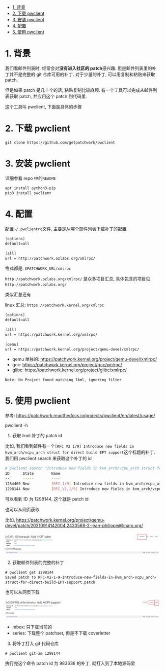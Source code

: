 
<!-- @import "[TOC]" {cmd="toc" depthFrom=1 depthTo=6 orderedList=false} -->

<!-- code_chunk_output -->

- [1. 背景](#1-背景)
- [2. 下载 pwclient](#2-下载-pwclient)
- [3. 安装 pwclient](#3-安装-pwclient)
- [4. 配置](#4-配置)
- [5. 使用 pwclient](#5-使用-pwclient)

<!-- /code_chunk_output -->

# 1. 背景

我们看邮件列表时, 经常会对**没有进入社区的 patch**感兴趣. 但是邮件列表里的补丁并不是完整的 git 仓库可用的补丁. 对于少量的补丁, 可以用复制和粘贴来获取 patch.

但是如果 patch 是几十个的话, 粘贴复制比较麻烦. 有一个工具可以完成从邮件列表获取 patch, 并应用这个 patch 到代码里.

这个工具叫 pwclient, 下面是具体的步骤

# 2. 下载 pwclient

```
git clone https://github.com/getpatchwork/pwclient
```

# 3. 安装 pwclient

详细参看 repo 中的`README`

```
apt install python3-pip
pip3 install pwclient
```

# 4. 配置

配置`~/.pwclientrc`文件, 主要是从哪个邮件列表下载补丁的配置

```
[options]
default=all

[all]
url = http://patchwork.ozlabs.org/xmlrpc/
```

格式都是: `$PATCHWORK_URL/xmlrpc`

`http://patchwork.ozlabs.org/xmlrpc/` 是众多项目汇总, 具体包含的项目见 `http://patchwork.ozlabs.org/`

类似汇总还有

linux 汇总: `https://patchwork.kernel.org/xmlrpc`

```
[options]
default=all

[all]
url = https://patchwork.kernel.org/xmlrpc/

[qemu]
url = https://patchwork.kernel.org/project/qemu-devel/xmlrpc/
```

* qemu 单独的: https://patchwork.kernel.org/project/qemu-devel/xmlrpc/
* gcc: https://patchwork.kernel.org/project/gcc/xmlrpc/
* glibc: https://patchwork.kernel.org/project/glibc/xmlrpc/

`Note: No Project found matching lkml, ignoring filter`

# 5. 使用 pwclient

参考: https://patchwork.readthedocs.io/projects/pwclient/en/latest/usage/

pwclient -h

1. 获取 lkml 补丁的 patch id

比如, 我们看到邮件有一个`[RFC V2 1/9] Introduce new fields in kvm_arch/vcpu_arch struct for direct build EPT support`这个标题的补丁. 我们用 pwclient search 来获取这个补丁的 id

```bash
# pwclient search "Introduce new fields in kvm_arch/vcpu_arch struct for direct build EPT support"
ID      State        Name
--      -----        ----
1284460 New          [RFC,1/9] Introduce new fields in kvm_arch/vcpu_arch struct for direct build EPT support
1298144 New          [RFC,V2,1/9] Introduce new fields in kvm_arch/vcpu_arch struct for direct build EPT support
```

可以看到 ID 为 1298144, 这个就是 patch id

也可以从网页获取

比如, https://patchwork.kernel.org/project/qemu-devel/patch/20210914142004.2433568-2-jean-philippe@linaro.org/

![2021-09-23-18-34-51.png](./images/2021-09-23-18-34-51.png)

2. 获取邮件列表的完整的补丁

```
# pwclient get 1298144
Saved patch to RFC-V2-1-9-Introduce-new-fields-in-kvm_arch-vcpu_arch-struct-for-direct-build-EPT-support.patch
```

也可以从网页下载

![2021-09-23-18-37-01.png](./images/2021-09-23-18-37-01.png)

* mbox: 只下载当前的
* series: 下载整个 patchset, 但是不下载 coverletter

3. 将补丁打入 git 代码仓库

```
# pwclient git-am 1298144
```

执行完这个命令 patch id 为 983638 的补丁, 就打入到了本地源码里
